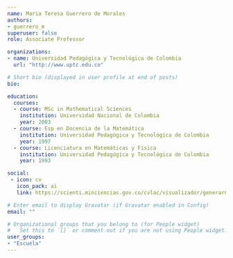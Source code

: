 ```yaml
---
name: Maria Teresa Guerrero de Morales
authors:
- guerrero_m
superuser: false
role: Associate Professor

organizations:
- name: Universidad Pedagógica y Tecnológica de Colombia
  url: "http://www.uptc.edu.co"

# Short bio (displayed in user profile at end of posts)
bio: 

education:
  courses:
  - course: MSc in Mathematical Sciences
    institution: Universidad Nacional de Colombia
    year: 2003
  - course: Esp en Docencia de la Matemática
    institution: Universidad Pedagógica y Tecnológica de Colombia
    year: 1997
  - course: Licenciatura en Matemáticas y Física
    institution: Universidad Pedagógica y Tecnológica de Colombia
    year: 1993

social:
 - icon: cv
   icon_pack: ai
   link: https://scienti.minciencias.gov.co/cvlac/visualizador/generarCurriculoCv.do?cod_rh=0000372412

# Enter email to display Gravatar (if Gravatar enabled in Config)
email: ""

# Organizational groups that you belong to (for People widget)
#   Set this to `[]` or comment out if you are not using People widget.
user_groups:
- "Escuela"
---
```


